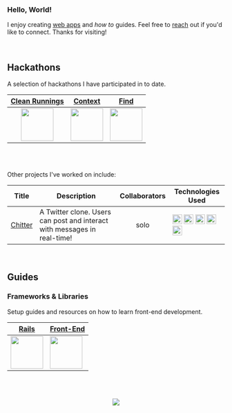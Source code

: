 ### Hello, World!

I enjoy creating [web apps](https://adrianhards.github.io/) and _how to_ guides. Feel free to [reach](https://www.linkedin.com/in/adrianhards/) out if you'd like to connect. Thanks for visiting!

<br>

## Hackathons
A selection of hackathons I have participated in to date.

<table>
  <thead>
    <tr>
      <th align="center"><a href="https://github.com/sandiskolarczyk/clean-runnings">Clean Runnings</a></th>
      <th align="center"><a href="https://github.com/adrianHards/Context">Context</a></th>
      <th align="center"><a href="https://github.com/adrianHards/Find">Find</a></th>
    </tr>
  </thead>
  <tbody>
    <tr>
      <td align="center"><a href="https://github.com/sandiskolarczyk/clean-runnings"><img src="https://pbs.twimg.com/profile_images/1498241570549731328/lks7Ir_o_400x400.jpg" width="75"></a></td>
      <td align="center"><a href="https://github.com/adrianHards/Context"><img src="https://railshackathon.com/assets/logo-40db3df7fb921a1c743f64def8409805b0ad67179efca108b2ece831766b9bf9.svg" width="75"></a></td>
      <td align="center"><a href="https://github.com/adrianHards/Find"><img src="https://hackforpeace.net/wp-content/uploads/2022/08/hfp-logo.svg" width="75"></a></td>
    </tr>
  </tbody>
</table>

</div>

<br>
<br>

Other projects I've worked on include:

<table>
  <thead>
    <tr>
      <th>Title</th>
      <th>Description</th>
      <th>Collaborators</th>
      <th>Technologies Used</th>
    </tr>
  </thead>
  <tbody>
    <tr>
      <td align="center"><a href="https://github.com/adrianHards/flask-chitter">Chitter</a></td>
      <td>A Twitter clone. Users can post and interact with messages in real-time!</td>
      <td align="center">solo</td>
      <td>
        <div>
          <img src="https://img.shields.io/badge/Flask-000000?style=for-the-badge&logo=flask&logoColor=white" height="22">
          <img src="https://img.shields.io/badge/Python-3776AB?style=for-the-badge&logo=python&logoColor=white" height="22">
          <img src="https://img.shields.io/badge/Jest-944058?style=for-the-badge&logo=jest&logoColor=white" height="22">
          <img src="https://img.shields.io/badge/PostgreSQL-30638B?style=for-the-badge&logo=postgresql&logoColor=white" height="22">
          <img src="https://img.shields.io/badge/Flask--Socket.IO-000000?style=for-the-badge&logo=flask&logoColor=black&color=F5F5F5" height="22">
        </div>
      </td>
    </tr>
  </tbody>
</table>

<br>

## Guides

### Frameworks & Libraries
Setup guides and resources on how to learn front-end development.

<div align="left">

<table>
  <thead>
    <tr>
      <th align="center"><a href="https://github.com/adrianHards/learning-rails">Rails</a></th>
      <th align="center"><a href="https://github.com/adrianHards/learning-frontend">Front-End</a></th>
    </tr>
  </thead>
  <tbody>
    <tr>
      <td><a href="https://github.com/adrianHards/learning-rails"><img src="https://cdn3.iconfinder.com/data/icons/popular-services-brands-vol-2/512/ruby-on-rails-512.png" width="75"></a></td>
      <td><a href="https://github.com/adrianHards/learning-frontend"><img src="https://upload.wikimedia.org/wikipedia/commons/b/bf/Front-end-logo-color%402x.png" width="75"></a></td>
    </tr>
  </tbody>
</table>

</div>

<br>
 
<div align="left">

<!-- [![](https://badges.peiyuan.ch/leetcode/puiiyuen/ranking?label=LeetCode&logo=leetcode)](https://leetcode.com/adrianLeetCode)
<img src="https://badges.peiyuan.ch/leetcode/adrianLeetCode/solved?difficulty=all">
<img src="https://badges.peiyuan.ch/leetcode/adrianLeetCode/solved?difficulty=easy">
<img src="https://badges.peiyuan.ch/leetcode/adrianLeetCode/solved?difficulty=medium">
<img src="https://badges.peiyuan.ch/leetcode/adrianLeetCode/solved?difficulty=hard">
 -->

<br>



<p align="center">
  <img src="https://visitor-badge.laobi.icu/badge?page_id=adrianhards" id="counter">
</p>
